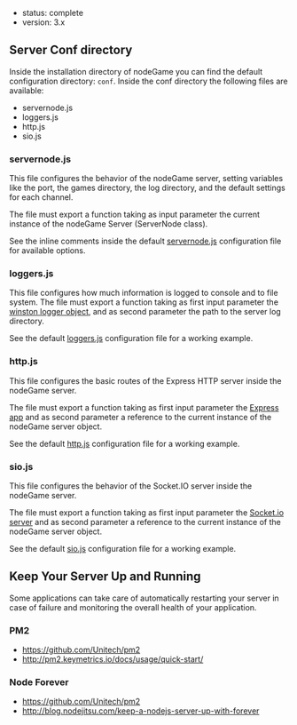 - status: complete
- version: 3.x

## Server Conf directory

Inside the installation directory of nodeGame you can find the default
configuration directory: `conf`. Inside the conf directory the
following files are available:

- servernode.js
- loggers.js
- http.js
- sio.js


### servernode.js

This file configures the behavior of the nodeGame server, setting
variables like the port, the games directory, the log directory, and
the default settings for each channel.

The file must export a function taking as input parameter the current
instance of the nodeGame Server (ServerNode class).

See the inline comments inside the default
[servernode.js](https://github.com/nodeGame/nodegame-server/blob/master/conf/servernode.js)
configuration file for available options.

### loggers.js

This file configures how much information is logged to console and to
file system. The file must export a function taking as first input
parameter the
[winston logger object](https://github.com/flatiron/winston/blob/master/README.md),
and as second parameter the path to the server log directory.

See the default
[loggers.js](https://github.com/nodeGame/nodegame-server/blob/master/conf/loggers.js)
configuration file for a working example.

### http.js

This file configures the basic routes of the Express HTTP server
inside the nodeGame server.

The file must export a function taking as first input parameter the
[Express app](http://expressjs.com/en/guide/routing.html) and as second parameter
a reference to the current instance of the nodeGame server object.
        
See the default
[http.js](https://github.com/nodeGame/nodegame-server/blob/master/conf/http.js)
configuration file for a working example.

### sio.js

This file configures the behavior of the Socket.IO server inside the
nodeGame server.
    
The file must export a function taking as first input parameter the
[Socket.io server](https://github.com/LearnBoost/Socket.IO/wiki/Configuring-Socket.IO)
and as second parameter a reference to the current instance of the
nodeGame server object.
    
See the default
[sio.js](https://github.com/nodeGame/nodegame-server/blob/master/conf/sio.js)
configuration file for a working example.


## Keep Your Server Up and Running

Some applications can take care of automatically restarting your
server in case of failure and monitoring the overall health of your
application.

### PM2

- https://github.com/Unitech/pm2
- http://pm2.keymetrics.io/docs/usage/quick-start/

### Node Forever

- https://github.com/Unitech/pm2
- http://blog.nodejitsu.com/keep-a-nodejs-server-up-with-forever

